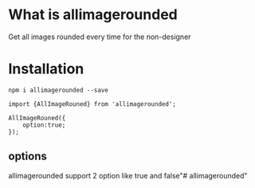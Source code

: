 # What is allimagerounded

Get all images rounded every time for the non-designer

# Installation

`npm i allimagerounded --save`

```
import {AllImageRouned} from 'allimagerounded';

AllImageRouned({
    option:true;
});

```

## options

allimagerounded support 2 option like true and false"# allimagerounded" 
